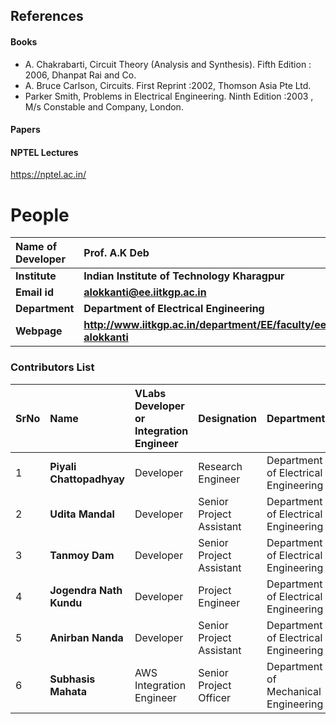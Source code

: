 ## References
#### Books
- A. Chakrabarti, Circuit Theory (Analysis and Synthesis). Fifth Edition : 2006, Dhanpat Rai and Co.
- A. Bruce Carlson, Circuits. First Reprint :2002, Thomson Asia Pte Ltd.
- Parker Smith, Problems in Electrical Engineering. Ninth Edition :2003 , M/s Constable and Company, London.

#### Papers

#### NPTEL Lectures
https://nptel.ac.in/

# People

<b>Name of Developer | <b> **Prof. A.K Deb**
:--|:--|
<b> Institute | <b>  **Indian Institute of Technology Kharagpur**
<b> Email id|     <b>  **alokkanti@ee.iitkgp.ac.in**
<b> Department |  **Department of Electrical Engineering**
<b>Webpage| <b> http://www.iitkgp.ac.in/department/EE/faculty/ee-alokkanti

### Contributors List

SrNo | Name | VLabs Developer or Integration Engineer | Designation | Department| Institute
:--|:--|:--|:--|:--|:--|
1 | **Piyali Chattopadhyay** | Developer | Research Engineer | Department of Electrical Engineering | IIT Kharagpur | 
2 | **Udita Mandal** | Developer | Senior Project Assistant | Department of Electrical Engineering | IIT Kharagpur | 
3 | **Tanmoy Dam** | Developer | Senior Project Assistant | Department of Electrical Engineering | IIT Kharagpur |
 4 | **Jogendra Nath Kundu** | Developer | Project Engineer | Department of Electrical Engineering | IIT Kharagpur |
 5 | **Anirban Nanda** | Developer | Senior Project Assistant | Department of Electrical Engineering | IIT Kharagpur | 
 6 | **Subhasis Mahata** |  AWS Integration Engineer  | Senior Project Officer | Department of Mechanical Engineering | IIT Kharagpur |
